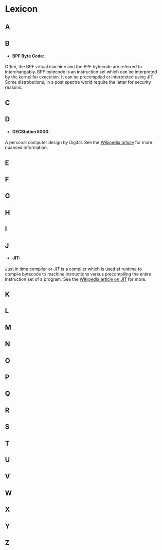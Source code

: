 # Lexicon

## A


## B

- #### BPF Byte Code:
Often, the BPF virtual machine and the BPF bytecode are referred to interchangably. BPF bytecode is an instruction set which can be
interpreted by the kernel for execution. It can be precompiled or interpreted using JIT. Some distrobutions, in a post spectre world
require the latter for security reasons.

## C


## D

- #### DECStation 5000:
A personal computer design by Digital. See the [Wikipedia article](https://en.wikipedia.org/wiki/DECstation) for more nuanced information.

## E


## F


## G


## H


## I


## J

- #### JIT:
Just in time compiler or JIT is a compiler which is used at runtime to compile bytecode to machine instructions versus precompiling the
entire instruction set of a program. See the [Wikipedia article on JIT](https://en.wikipedia.org/wiki/Just-in-time_compilation) for more.

## K


## L


## M


## N


## O


## P


## Q


## R


## S


## T


## U


## V


## W


## X


## Y


## Z




